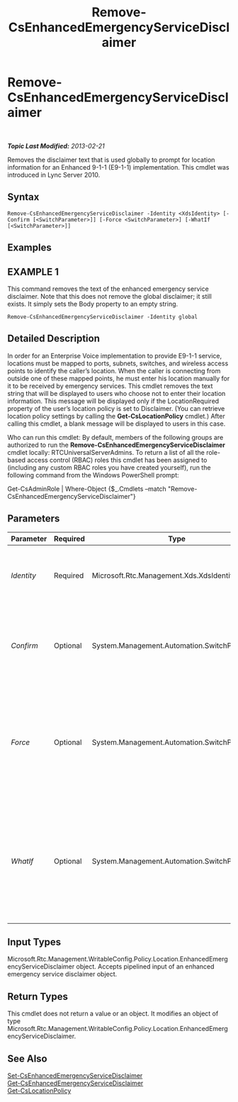 ﻿---
title: Remove-CsEnhancedEmergencyServiceDisclaimer
TOCTitle: Remove-CsEnhancedEmergencyServiceDisclaimer
ms:assetid: 30a5aa8c-04b8-4c1f-92b3-88c86bf69a52
ms:mtpsurl: https://technet.microsoft.com/en-us/library/Gg425810(v=OCS.15)
ms:contentKeyID: 48183761
ms.date: 07/23/2014
mtps_version: v=OCS.15
---

<div data-xmlns="http://www.w3.org/1999/xhtml">

<div class="topic" data-xmlns="http://www.w3.org/1999/xhtml" data-msxsl="urn:schemas-microsoft-com:xslt" data-cs="http://msdn.microsoft.com/en-us/">

<div data-asp="http://msdn2.microsoft.com/asp">

# Remove-CsEnhancedEmergencyServiceDisclaimer

</div>

<div id="mainSection">

<div id="mainBody">

<span> </span>

_**Topic Last Modified:** 2013-02-21_

Removes the disclaimer text that is used globally to prompt for location information for an Enhanced 9-1-1 (E9-1-1) implementation. This cmdlet was introduced in Lync Server 2010.

<div>

## Syntax

    Remove-CsEnhancedEmergencyServiceDisclaimer -Identity <XdsIdentity> [-Confirm [<SwitchParameter>]] [-Force <SwitchParameter>] [-WhatIf [<SwitchParameter>]]

</div>

<div>

## Examples

<div>

## EXAMPLE 1

This command removes the text of the enhanced emergency service disclaimer. Note that this does not remove the global disclaimer; it still exists. It simply sets the Body property to an empty string.

    Remove-CsEnhancedEmergencyServiceDisclaimer -Identity global

</div>

</div>

<div>

## Detailed Description

In order for an Enterprise Voice implementation to provide E9-1-1 service, locations must be mapped to ports, subnets, switches, and wireless access points to identify the caller’s location. When the caller is connecting from outside one of these mapped points, he must enter his location manually for it to be received by emergency services. This cmdlet removes the text string that will be displayed to users who choose not to enter their location information. This message will be displayed only if the LocationRequired property of the user’s location policy is set to Disclaimer. (You can retrieve location policy settings by calling the **Get-CsLocationPolicy** cmdlet.) After calling this cmdlet, a blank message will be displayed to users in this case.

Who can run this cmdlet: By default, members of the following groups are authorized to run the **Remove-CsEnhancedEmergencyServiceDisclaimer** cmdlet locally: RTCUniversalServerAdmins. To return a list of all the role-based access control (RBAC) roles this cmdlet has been assigned to (including any custom RBAC roles you have created yourself), run the following command from the Windows PowerShell prompt:

Get-CsAdminRole | Where-Object {$\_.Cmdlets –match "Remove-CsEnhancedEmergencyServiceDisclaimer"}

</div>

<div>

## Parameters


<table>
<colgroup>
<col style="width: 25%" />
<col style="width: 25%" />
<col style="width: 25%" />
<col style="width: 25%" />
</colgroup>
<thead>
<tr class="header">
<th>Parameter</th>
<th>Required</th>
<th>Type</th>
<th>Description</th>
</tr>
</thead>
<tbody>
<tr class="odd">
<td><p><em>Identity</em></p></td>
<td><p>Required</p></td>
<td><p>Microsoft.Rtc.Management.Xds.XdsIdentity</p></td>
<td><p>This value is required and must be set to Global.</p></td>
</tr>
<tr class="even">
<td><p><em>Confirm</em></p></td>
<td><p>Optional</p></td>
<td><p>System.Management.Automation.SwitchParameter</p></td>
<td><p>Prompts you for confirmation before executing the command.</p></td>
</tr>
<tr class="odd">
<td><p><em>Force</em></p></td>
<td><p>Optional</p></td>
<td><p>System.Management.Automation.SwitchParameter</p></td>
<td><p>Suppresses any confirmation prompts that would otherwise be displayed before making changes.</p></td>
</tr>
<tr class="even">
<td><p><em>WhatIf</em></p></td>
<td><p>Optional</p></td>
<td><p>System.Management.Automation.SwitchParameter</p></td>
<td><p>Describes what would happen if you executed the command without actually executing the command.</p></td>
</tr>
</tbody>
</table>


</div>

<div>

## Input Types

Microsoft.Rtc.Management.WritableConfig.Policy.Location.EnhancedEmergencyServiceDisclaimer object. Accepts pipelined input of an enhanced emergency service disclaimer object.

</div>

<div>

## Return Types

This cmdlet does not return a value or an object. It modifies an object of type Microsoft.Rtc.Management.WritableConfig.Policy.Location.EnhancedEmergencyServiceDisclaimer.

</div>

<div>

## See Also


[Set-CsEnhancedEmergencyServiceDisclaimer](set-csenhancedemergencyservicedisclaimer.md)  
[Get-CsEnhancedEmergencyServiceDisclaimer](get-csenhancedemergencyservicedisclaimer.md)  
[Get-CsLocationPolicy](get-cslocationpolicy.md)  
  

</div>

</div>

<span> </span>

</div>

</div>

</div>

